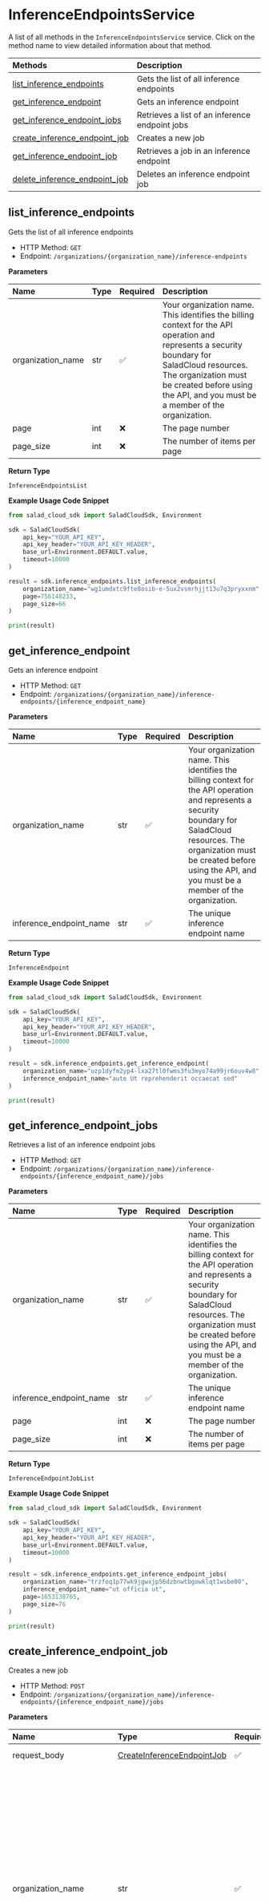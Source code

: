 # InferenceEndpointsService

A list of all methods in the `InferenceEndpointsService` service. Click on the method name to view detailed information about that method.

| Methods                                                         | Description                                    |
| :-------------------------------------------------------------- | :--------------------------------------------- |
| [list_inference_endpoints](#list_inference_endpoints)           | Gets the list of all inference endpoints       |
| [get_inference_endpoint](#get_inference_endpoint)               | Gets an inference endpoint                     |
| [get_inference_endpoint_jobs](#get_inference_endpoint_jobs)     | Retrieves a list of an inference endpoint jobs |
| [create_inference_endpoint_job](#create_inference_endpoint_job) | Creates a new job                              |
| [get_inference_endpoint_job](#get_inference_endpoint_job)       | Retrieves a job in an inference endpoint       |
| [delete_inference_endpoint_job](#delete_inference_endpoint_job) | Deletes an inference endpoint job              |

## list_inference_endpoints

Gets the list of all inference endpoints

- HTTP Method: `GET`
- Endpoint: `/organizations/{organization_name}/inference-endpoints`

**Parameters**

| Name              | Type | Required | Description                                                                                                                                                                                                                                         |
| :---------------- | :--- | :------- | :-------------------------------------------------------------------------------------------------------------------------------------------------------------------------------------------------------------------------------------------------- |
| organization_name | str  | ✅       | Your organization name. This identifies the billing context for the API operation and represents a security boundary for SaladCloud resources. The organization must be created before using the API, and you must be a member of the organization. |
| page              | int  | ❌       | The page number                                                                                                                                                                                                                                     |
| page_size         | int  | ❌       | The number of items per page                                                                                                                                                                                                                        |

**Return Type**

`InferenceEndpointsList`

**Example Usage Code Snippet**

```python
from salad_cloud_sdk import SaladCloudSdk, Environment

sdk = SaladCloudSdk(
    api_key="YOUR_API_KEY",
    api_key_header="YOUR_API_KEY_HEADER",
    base_url=Environment.DEFAULT.value,
    timeout=10000
)

result = sdk.inference_endpoints.list_inference_endpoints(
    organization_name="wg1umdxtc9fte8osib-e-5ux2vsmrhjjt13u7q3pryxxnm",
    page=756148233,
    page_size=66
)

print(result)
```

## get_inference_endpoint

Gets an inference endpoint

- HTTP Method: `GET`
- Endpoint: `/organizations/{organization_name}/inference-endpoints/{inference_endpoint_name}`

**Parameters**

| Name                    | Type | Required | Description                                                                                                                                                                                                                                         |
| :---------------------- | :--- | :------- | :-------------------------------------------------------------------------------------------------------------------------------------------------------------------------------------------------------------------------------------------------- |
| organization_name       | str  | ✅       | Your organization name. This identifies the billing context for the API operation and represents a security boundary for SaladCloud resources. The organization must be created before using the API, and you must be a member of the organization. |
| inference_endpoint_name | str  | ✅       | The unique inference endpoint name                                                                                                                                                                                                                  |

**Return Type**

`InferenceEndpoint`

**Example Usage Code Snippet**

```python
from salad_cloud_sdk import SaladCloudSdk, Environment

sdk = SaladCloudSdk(
    api_key="YOUR_API_KEY",
    api_key_header="YOUR_API_KEY_HEADER",
    base_url=Environment.DEFAULT.value,
    timeout=10000
)

result = sdk.inference_endpoints.get_inference_endpoint(
    organization_name="uzp1dyfm2yp4-lxa27tl0fwms3fu3myo74a99jr6ouv4w8",
    inference_endpoint_name="aute Ut reprehenderit occaecat sed"
)

print(result)
```

## get_inference_endpoint_jobs

Retrieves a list of an inference endpoint jobs

- HTTP Method: `GET`
- Endpoint: `/organizations/{organization_name}/inference-endpoints/{inference_endpoint_name}/jobs`

**Parameters**

| Name                    | Type | Required | Description                                                                                                                                                                                                                                         |
| :---------------------- | :--- | :------- | :-------------------------------------------------------------------------------------------------------------------------------------------------------------------------------------------------------------------------------------------------- |
| organization_name       | str  | ✅       | Your organization name. This identifies the billing context for the API operation and represents a security boundary for SaladCloud resources. The organization must be created before using the API, and you must be a member of the organization. |
| inference_endpoint_name | str  | ✅       | The unique inference endpoint name                                                                                                                                                                                                                  |
| page                    | int  | ❌       | The page number                                                                                                                                                                                                                                     |
| page_size               | int  | ❌       | The number of items per page                                                                                                                                                                                                                        |

**Return Type**

`InferenceEndpointJobList`

**Example Usage Code Snippet**

```python
from salad_cloud_sdk import SaladCloudSdk, Environment

sdk = SaladCloudSdk(
    api_key="YOUR_API_KEY",
    api_key_header="YOUR_API_KEY_HEADER",
    base_url=Environment.DEFAULT.value,
    timeout=10000
)

result = sdk.inference_endpoints.get_inference_endpoint_jobs(
    organization_name="trzfoq1p77wk9jgwxjp56dzbnwtbgowklqt1wsbe00",
    inference_endpoint_name="ut officia ut",
    page=1653138765,
    page_size=76
)

print(result)
```

## create_inference_endpoint_job

Creates a new job

- HTTP Method: `POST`
- Endpoint: `/organizations/{organization_name}/inference-endpoints/{inference_endpoint_name}/jobs`

**Parameters**

| Name                    | Type                                                                  | Required | Description                                                                                                                                                                                                                                         |
| :---------------------- | :-------------------------------------------------------------------- | :------- | :-------------------------------------------------------------------------------------------------------------------------------------------------------------------------------------------------------------------------------------------------- |
| request_body            | [CreateInferenceEndpointJob](../models/CreateInferenceEndpointJob.md) | ✅       | The request body.                                                                                                                                                                                                                                   |
| organization_name       | str                                                                   | ✅       | Your organization name. This identifies the billing context for the API operation and represents a security boundary for SaladCloud resources. The organization must be created before using the API, and you must be a member of the organization. |
| inference_endpoint_name | str                                                                   | ✅       | The unique inference endpoint name                                                                                                                                                                                                                  |

**Return Type**

`InferenceEndpointJob`

**Example Usage Code Snippet**

```python
from salad_cloud_sdk import SaladCloudSdk, Environment
from salad_cloud_sdk.models import CreateInferenceEndpointJob

sdk = SaladCloudSdk(
    api_key="YOUR_API_KEY",
    api_key_header="YOUR_API_KEY_HEADER",
    base_url=Environment.DEFAULT.value,
    timeout=10000
)

request_body = CreateInferenceEndpointJob(
    input="",
    metadata={},
    webhook="webhook"
)

result = sdk.inference_endpoints.create_inference_endpoint_job(
    request_body=request_body,
    organization_name="trzfoq1p77wk9jgwxjp56dzbnwtbgowklqt1wsbe00",
    inference_endpoint_name="ut officia ut"
)

print(result)
```

## get_inference_endpoint_job

Retrieves a job in an inference endpoint

- HTTP Method: `GET`
- Endpoint: `/organizations/{organization_name}/inference-endpoints/{inference_endpoint_name}/jobs/{inference_endpoint_job_id}`

**Parameters**

| Name                      | Type | Required | Description                                                                                                                                                                                                                                         |
| :------------------------ | :--- | :------- | :-------------------------------------------------------------------------------------------------------------------------------------------------------------------------------------------------------------------------------------------------- |
| organization_name         | str  | ✅       | Your organization name. This identifies the billing context for the API operation and represents a security boundary for SaladCloud resources. The organization must be created before using the API, and you must be a member of the organization. |
| inference_endpoint_name   | str  | ✅       | The unique inference endpoint name                                                                                                                                                                                                                  |
| inference_endpoint_job_id | str  | ✅       | The unique job id                                                                                                                                                                                                                                   |

**Return Type**

`InferenceEndpointJob`

**Example Usage Code Snippet**

```python
from salad_cloud_sdk import SaladCloudSdk, Environment

sdk = SaladCloudSdk(
    api_key="YOUR_API_KEY",
    api_key_header="YOUR_API_KEY_HEADER",
    base_url=Environment.DEFAULT.value,
    timeout=10000
)

result = sdk.inference_endpoints.get_inference_endpoint_job(
    organization_name="b7tj9",
    inference_endpoint_name="sed eu labore",
    inference_endpoint_job_id="inference_endpoint_job_id"
)

print(result)
```

## delete_inference_endpoint_job

Deletes an inference endpoint job

- HTTP Method: `DELETE`
- Endpoint: `/organizations/{organization_name}/inference-endpoints/{inference_endpoint_name}/jobs/{inference_endpoint_job_id}`

**Parameters**

| Name                      | Type | Required | Description                                                                                                                                                                                                                                         |
| :------------------------ | :--- | :------- | :-------------------------------------------------------------------------------------------------------------------------------------------------------------------------------------------------------------------------------------------------- |
| organization_name         | str  | ✅       | Your organization name. This identifies the billing context for the API operation and represents a security boundary for SaladCloud resources. The organization must be created before using the API, and you must be a member of the organization. |
| inference_endpoint_name   | str  | ✅       | The unique inference endpoint name                                                                                                                                                                                                                  |
| inference_endpoint_job_id | str  | ✅       | The unique job id                                                                                                                                                                                                                                   |

**Example Usage Code Snippet**

```python
from salad_cloud_sdk import SaladCloudSdk, Environment

sdk = SaladCloudSdk(
    api_key="YOUR_API_KEY",
    api_key_header="YOUR_API_KEY_HEADER",
    base_url=Environment.DEFAULT.value,
    timeout=10000
)

result = sdk.inference_endpoints.delete_inference_endpoint_job(
    organization_name="b7tj9",
    inference_endpoint_name="sed eu labore",
    inference_endpoint_job_id="inference_endpoint_job_id"
)

print(result)
```

